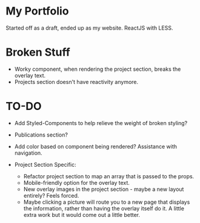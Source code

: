 # My Portfolio

Started off as a draft, ended up as my website. ReactJS with LESS.

# Broken Stuff

- Worky component, when rendering the project section, breaks the overlay text.
- Projects section doesn't have reactivity anymore.

# TO-DO

- Add Styled-Components to help relieve the weight of broken styling?
- Publications section?
- Add color based on component being rendered? Assistance with navigation.

- Project Section Specific:
  - Refactor project section to map an array that is passed to the props.
  - Mobile-friendly option for the overlay text.
  - New overlay images in the project section - maybe a new layout entirely? Feels forced.
  - Maybe clicking a picture will route you to a new page that displays the information, rather than having the overlay itself do it. A little extra work but it would come out a little better.
